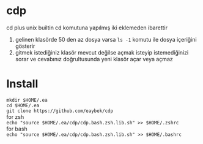 # cdp
cd plus unix builtin cd komutuna yapılmış iki eklemeden ibarettir
1. gelinen klasörde 50 den az dosya varsa `ls -1` komutu ile dosya içeriğini gösterir
2. gitmek istediğiniz klasör mevcut değilse açmak isteyip istemediğinizi sorar ve cevabınız doğrultusunda yeni klasör açar veya açmaz


# Install
`mkdir $HOME/.ea`  
`cd $HOME/.ea`  
`git clone https://github.com/eaybek/cdp`  
for zsh  
`echo "source $HOME/.ea/cdp/cdp.bash.zsh.lib.sh" >> $HOME/.zshrc`  
for bash  
`echo "source $HOME/.ea/cdp/cdp.bash.zsh.lib.sh" >> $HOME/.bashrc`  
